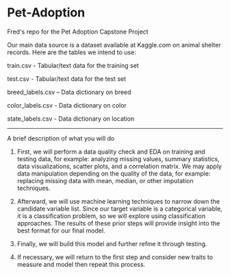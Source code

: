 # Pet-Adoption
Fred's repo for the Pet Adoption Capstone Project


Our main data source is a dataset available at Kaggle.com on animal shelter records. Here are the tables we intend to use:
   
   train.csv - Tabular/text data for the training set
   
   test.csv - Tabular/text data for the test set
   
   breed_labels.csv – Data dictionary on breed
   
   color_labels.csv - Data dictionary on color
   
   state_labels.csv - Data dictionary on location
 
 -----
    
A brief description of what you will do
  1. First, we will perform a data quality check and EDA on training and testing data, for
  example: analyzing missing values, summary statistics, data visualizations, scatter plots,
  and a correlation matrix. We may apply data manipulation depending on the quality of
  the data, for example: replacing missing data with mean, median, or other imputation
  techniques.

  2. Afterward, we will use machine learning techniques to narrow down the candidate
  variable list. Since our target variable is a categorical variable, it is a classification
  problem, so we will explore using classification approaches. The results of these prior
  steps will provide insight into the best format for our final model.
  
  3. Finally, we will build this model and further refine it through testing.

  4. If necessary, we will return to the first step and consider new traits to measure and model
  then repeat this process.
